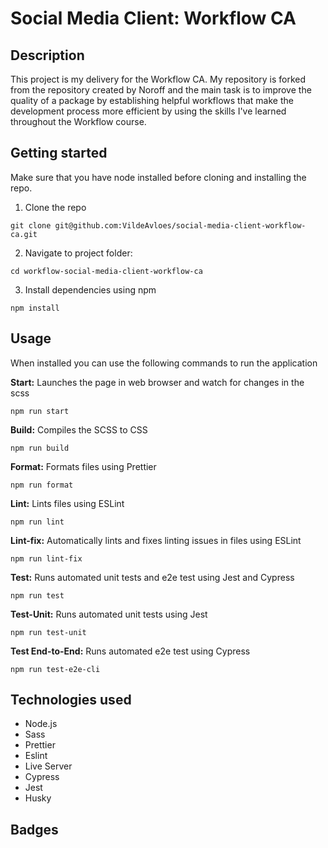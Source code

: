 # Social Media Client: Workflow CA

## Description

This project is my delivery for the Workflow CA. My repository is forked from the repository created by Noroff and the main task is to improve the quality of a package by establishing helpful workflows that make the development process more efficient by using the skills I've learned throughout the Workflow course.

## Getting started

Make sure that you have node installed before cloning and installing the repo.

1. Clone the repo

```
git clone git@github.com:VildeAvloes/social-media-client-workflow-ca.git
```

2. Navigate to project folder:

```
cd workflow-social-media-client-workflow-ca
```

3. Install dependencies using npm

```
npm install
```

## Usage

When installed you can use the following commands to run the application

**Start:** Launches the page in web browser and watch for changes in the scss

```
npm run start
```

**Build:** Compiles the SCSS to CSS

```
npm run build
```

**Format:** Formats files using Prettier

```
npm run format
```

**Lint:** Lints files using ESLint

```
npm run lint
```

**Lint-fix:** Automatically lints and fixes linting issues in files using ESLint

```
npm run lint-fix
```

**Test:** Runs automated unit tests and e2e test using Jest and Cypress

```
npm run test
```

**Test-Unit:** Runs automated unit tests using Jest

```
npm run test-unit
```

**Test End-to-End:** Runs automated e2e test using Cypress

```
npm run test-e2e-cli
```

## Technologies used

- Node.js
- Sass
- Prettier
- Eslint
- Live Server
- Cypress
- Jest
- Husky

## Badges
